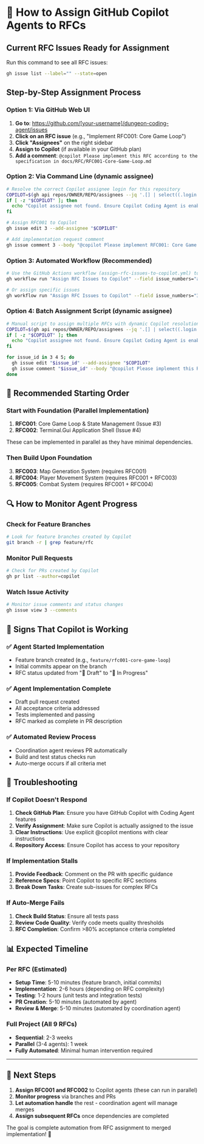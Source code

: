 # 🤖 How to Assign GitHub Copilot Agents to RFCs

## Current RFC Issues Ready for Assignment

Run this command to see all RFC issues:
```bash
gh issue list --label="" --state=open
```

## Step-by-Step Assignment Process

### **Option 1: Via GitHub Web UI**
1. **Go to**: https://github.com/[your-username]/dungeon-coding-agent/issues
2. **Click on an RFC issue** (e.g., "Implement RFC001: Core Game Loop")
3. **Click "Assignees"** on the right sidebar
4. **Assign to Copilot** (if available in your GitHub plan)
5. **Add a comment**: `@copilot Please implement this RFC according to the specification in docs/RFC/RFC001-Core-Game-Loop.md`

### **Option 2: Via Command Line (dynamic assignee)**
```bash
# Resolve the correct Copilot assignee login for this repository
COPILOT=$(gh api repos/OWNER/REPO/assignees --jq '.[] | select((.login|ascii_downcase)=="copilot" or (.login|test("copilot"; "i"))) | .login' | head -n1)
if [ -z "$COPILOT" ]; then
  echo "Copilot assignee not found. Ensure Copilot Coding Agent is enabled and has access." && exit 1
fi

# Assign RFC001 to Copilot
gh issue edit 3 --add-assignee "$COPILOT"

# Add implementation request comment
gh issue comment 3 --body "@copilot Please implement RFC001: Core Game Loop according to the specification in docs/RFC/RFC001-Core-Game-Loop.md. Create a feature branch and implement with comprehensive tests."
```

### **Option 3: Automated Workflow (Recommended)**
```bash
# Use the GitHub Actions workflow (assign-rfc-issues-to-copilot.yml) to assign all RFCs at once
gh workflow run "Assign RFC Issues to Copilot" --field issue_numbers="all" --field add_comment=true

# Or assign specific issues
gh workflow run "Assign RFC Issues to Copilot" --field issue_numbers="3,4,5" --field add_comment=true
```

### **Option 4: Batch Assignment Script (dynamic assignee)**
```bash
# Manual script to assign multiple RFCs with dynamic Copilot resolution
COPILOT=$(gh api repos/OWNER/REPO/assignees --jq '.[] | select((.login|ascii_downcase)=="copilot" or (.login|test("copilot"; "i"))) | .login' | head -n1)
if [ -z "$COPILOT" ]; then
  echo "Copilot assignee not found. Ensure Copilot Coding Agent is enabled and has access." && exit 1
fi

for issue_id in 3 4 5; do
  gh issue edit "$issue_id" --add-assignee "$COPILOT"
  gh issue comment "$issue_id" --body "@copilot Please implement this RFC according to the specification. Create feature branch, implement with tests, and open PR when ready."
done
```

## 🎯 Recommended Starting Order

### **Start with Foundation (Parallel Implementation)**
1. **RFC001**: Core Game Loop & State Management (Issue #3)
2. **RFC002**: Terminal.Gui Application Shell (Issue #4)

These can be implemented in parallel as they have minimal dependencies.

### **Then Build Upon Foundation**
3. **RFC003**: Map Generation System (requires RFC001)
4. **RFC004**: Player Movement System (requires RFC001 + RFC003)
5. **RFC005**: Combat System (requires RFC001 + RFC004)

## 🔍 How to Monitor Agent Progress

### **Check for Feature Branches**
```bash
# Look for feature branches created by Copilot
git branch -r | grep feature/rfc
```

### **Monitor Pull Requests**
```bash
# Check for PRs created by Copilot
gh pr list --author=copilot
```

### **Watch Issue Activity**
```bash
# Monitor issue comments and status changes
gh issue view 3 --comments
```

## 🚨 Signs That Copilot is Working

### **✅ Agent Started Implementation**
- Feature branch created (e.g., `feature/rfc001-core-game-loop`)
- Initial commits appear on the branch
- RFC status updated from "📝 Draft" to "🔄 In Progress"

### **✅ Agent Implementation Complete**
- Draft pull request created
- All acceptance criteria addressed
- Tests implemented and passing
- RFC marked as complete in PR description

### **✅ Automated Review Process**
- Coordination agent reviews PR automatically
- Build and test status checks run
- Auto-merge occurs if all criteria met

## 🐛 Troubleshooting

### **If Copilot Doesn't Respond**
1. **Check GitHub Plan**: Ensure you have GitHub Copilot with Coding Agent features
2. **Verify Assignment**: Make sure Copilot is actually assigned to the issue
3. **Clear Instructions**: Use explicit @copilot mentions with clear instructions
4. **Repository Access**: Ensure Copilot has access to your repository

### **If Implementation Stalls**
1. **Provide Feedback**: Comment on the PR with specific guidance
2. **Reference Specs**: Point Copilot to specific RFC sections
3. **Break Down Tasks**: Create sub-issues for complex RFCs

### **If Auto-Merge Fails**
1. **Check Build Status**: Ensure all tests pass
2. **Review Code Quality**: Verify code meets quality thresholds
3. **RFC Completion**: Confirm >80% acceptance criteria completed

## 📊 Expected Timeline

### **Per RFC (Estimated)**
- **Setup Time**: 5-10 minutes (feature branch, initial commits)
- **Implementation**: 2-6 hours (depending on RFC complexity)
- **Testing**: 1-2 hours (unit tests and integration tests)
- **PR Creation**: 5-10 minutes (automated by agent)
- **Review & Merge**: 5-10 minutes (automated by coordination agent)

### **Full Project (All 9 RFCs)**
- **Sequential**: 2-3 weeks
- **Parallel** (3-4 agents): 1 week
- **Fully Automated**: Minimal human intervention required

---

## 🚀 Next Steps

1. **Assign RFC001 and RFC002** to Copilot agents (these can run in parallel)
2. **Monitor progress** via branches and PRs
3. **Let automation handle** the rest - coordination agent will manage merges
4. **Assign subsequent RFCs** once dependencies are completed

The goal is complete automation from RFC assignment to merged implementation! 🎉